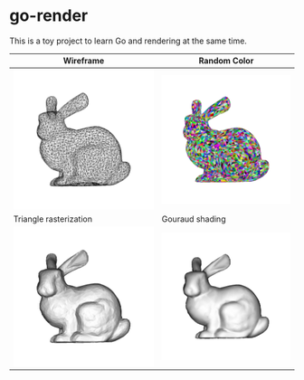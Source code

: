 # go-render

This is a toy project to learn Go and rendering at the same time.

|Wireframe|Random Color|
|--|--|
|![img](./results/wireframe.png)|![img](./results/triangle_color.png)|
|Triangle rasterization|Gouraud shading|
|![img](./results/triangle_zbuffer.png)|![img](./results/gouraud.png)|